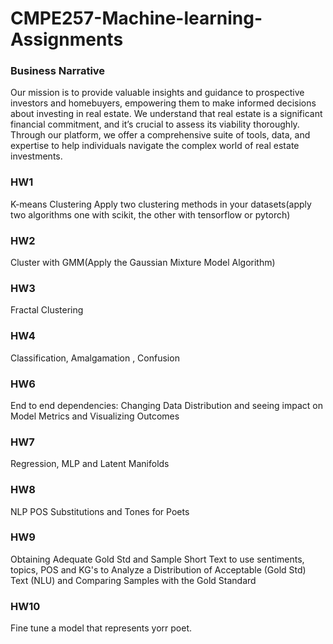 # CMPE257-Machine-learning-Assignments
### Business Narrative
Our mission is to provide valuable insights and guidance to prospective investors and homebuyers, empowering them to make informed decisions about investing in real estate. We understand that real estate is a significant financial commitment, and it’s crucial to assess its viability thoroughly. Through our platform, we offer a comprehensive suite of tools, data, and expertise to help individuals navigate the complex world of real estate investments.

### HW1 <br>
K-means Clustering Apply two clustering methods in your datasets(apply two algorithms one with scikit, the other with tensorflow or pytorch)
### HW2<br>
Cluster with GMM(Apply the Gaussian Mixture Model Algorithm)
### HW3 <br>
Fractal Clustering
### HW4 <br>
Classification, Amalgamation , Confusion
### HW6 <br>
End to end dependencies: Changing Data Distribution and seeing impact on Model Metrics and Visualizing Outcomes
### HW7 <br>
Regression, MLP and Latent Manifolds 
### HW8 <br>
NLP POS Substitutions and Tones for Poets
### HW9 <br>
 Obtaining Adequate Gold Std and Sample Short Text to use sentiments, topics, POS and KG's to Analyze a Distribution of Acceptable (Gold Std) Text (NLU) and Comparing Samples with the Gold Standard 
### HW10 <br>
Fine tune a model that represents yorr poet.

